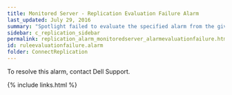 ```yaml
---
title: ﻿Monitored Server - Replication Evaluation Failure Alarm
last_updated: July 29, 2016
summary: "Spotlight failed to evaluate the specified alarm from the given collection."
sidebar: c_replication_sidebar
permalink: replication_alarm_monitoredserver_alarmevaluationfailure.html
id: ruleevaluationfailure.alarm
folder: ConnectReplication
---
```



To resolve this alarm, contact Dell Support.

{% include links.html %}
